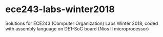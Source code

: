 # ece243-labs-winter2018
Solutions for ECE243 (Computer Organization) Labs Winter 2018, coded with assembly language on DE1-SoC board (Nios II microprocessor)
